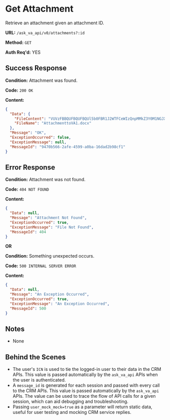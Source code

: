 # Get Attachment

Retrieve an attachment given an attachment ID.

**URL:** `/ask_va_api/v0/attachments?:id`

**Method:** `GET`

**Auth Req'd:** YES

## Success Response

**Condition:** Attachment was found.

**Code:** `200 OK`

**Content:**

```json
{
  "Data": {
    "FileContent": "VUVzFBBQUFBQUFBQUl5b0FBR1J2WTFCeWIzQnpMMkZ3Y0M1NGJXeFFTd1VHQUFBQUFBc0FDd0RCQWdBQWJpMEFBQUFB",
    "FileName": "AttachmenttoVA1.docx"
  },
  "Message": "OK",
  "ExceptionOccurred": false,
  "ExceptionMessage": null,
  "MessageId": "9470b566-2afe-4599-a0ba-16dad2b98cf1"
}
```

## Error Response

**Condition:** Attachment was not found.

**Code:** `404 NOT FOUND`

**Content:**

```json
{
  "Data": null,
  "Message": "Attachment Not Found",
  "ExceptionOccurred": true,
  "ExceptionMessage": "File Not Found",
  "MessageId": 404
}
```

**OR**

**Condition:** Something unexpected occurs.

**Code:** `500 INTERNAL SERVER ERROR`

**Content:**

```json
{
  "Data": null,
  "Message": "An Exception Occurred",
  "ExceptionOccurred": true,
  "ExceptionMessage": "An Exception Occurred",
  "MessageId": 500
}
```

## Notes

* None

## Behind the Scenes

* The user's `ICN` is used to tie the logged-in user to their data in the CRM APIs. This value is passed automatically by the `ask_va_api` APIs when the user is authenticated.
* A `message_id` is generated for each session and passed with every call to the CRM APIs. This value is passed automatically by the `ask_va_api` APIs. The value can be used to trace the flow of API calls for a given session, which can aid debugging and troubleshooting.
* Passing `user_mock_mock=true` as a parameter will return static data, useful for user testing and mocking CRM service replies.
